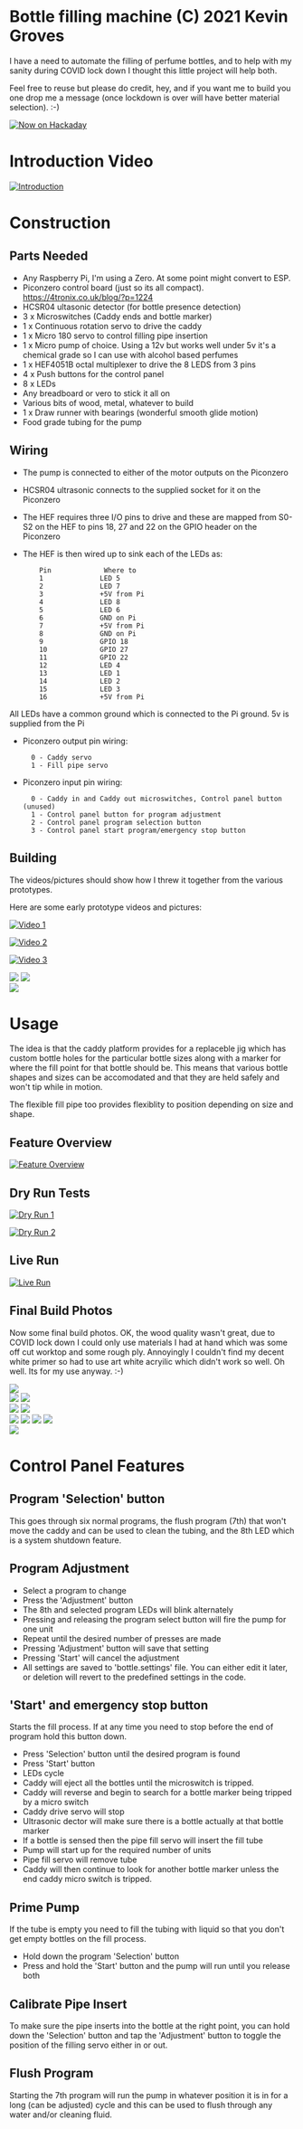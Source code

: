 Bottle filling machine (C) 2021 Kevin Groves
============================================

I have a need to automate the filling of perfume bottles, and to help with 
my sanity during COVID lock down I thought this little project will help both.

Feel free to reuse but please do credit, hey, and if you want me to build you one
drop me a message (once lockdown is over will have better material selection). :-)

[![Now on Hackaday](https://hackaday.io/project/179928-raspberry-pi-zero-bottle-filler)](https://hackaday.io/project/179928-raspberry-pi-zero-bottle-filler)

# Introduction Video

[![Introduction](https://img.youtube.com/vi/9glj0tt7VoQ/0.jpg)](https://www.youtube.com/watch?v=9glj0tt7VoQ)


# Construction

## Parts Needed

* Any Raspberry Pi, I'm using a Zero. At some point might convert to ESP.
* Piconzero control board (just so its all compact). https://4tronix.co.uk/blog/?p=1224
* HCSR04 ultasonic detector (for bottle presence detection) 
* 3 x Microswitches (Caddy ends and bottle marker)
* 1 x Continuous rotation servo to drive the caddy
* 1 x Micro 180 servo to control filling pipe insertion 
* 1 x Micro pump of choice. Using a 12v but works well under 5v it's a chemical grade 
so I can use with alcohol based perfumes
* 1 x HEF4051B octal multiplexer to drive the 8 LEDS from 3 pins
* 4 x Push buttons for the control panel
* 8 x LEDs 
* Any breadboard or vero to stick it all on
* Various bits of wood, metal, whatever to build
* 1 x Draw runner with bearings (wonderful smooth glide motion)
* Food grade tubing for the pump

## Wiring

* The pump is connected to either of the motor outputs on the Piconzero
* HCSR04 ultrasonic connects to the supplied socket for it on the Piconzero
* The HEF requires three I/O pins to drive and these are mapped from S0-S2
on the HEF to pins 18, 27 and 22 on the GPIO header on the Piconzero
* The HEF is then wired up to sink each of the LEDs as:

          Pin             Where to
          1              LED 5
          2              LED 7
          3              +5V from Pi
          4              LED 8
          5              LED 6
          6              GND on Pi
          7              +5V from Pi
          8              GND on Pi
          9              GPIO 18 
          10             GPIO 27
          11             GPIO 22
          12             LED 4
          13             LED 1
          14             LED 2
          15             LED 3
          16             +5V from Pi


All LEDs have a common ground which is connected to the Pi ground.
5v is supplied from the Pi

* Piconzero output pin wiring:

        0 - Caddy servo
        1 - Fill pipe servo

* Piconzero input pin wiring:

        0 - Caddy in and Caddy out microswitches, Control panel button (unused)
        1 - Control panel button for program adjustment
        2 - Control panel program selection button
        3 - Control panel start program/emergency stop button


## Building

The videos/pictures should show how I threw it together from the various prototypes.

Here are some early prototype videos and pictures: 

[![Video 1](https://img.youtube.com/vi/vrkxeWaGT0Y/0.jpg)](https://www.youtube.com/watch?v=vrkxeWaGT0Y)

[![Video 2](https://img.youtube.com/vi/BeN0tJPjiZY/0.jpg)](https://www.youtube.com/watch?v=BeN0tJPjiZY)

[![Video 3](https://img.youtube.com/vi/YHZAN4LFCxw/0.jpg)](https://www.youtube.com/watch?v=YHZAN4LFCxw)


![](media/20210214_165817.jpg)
![](media/20210214_165822.jpg)  
![](media/20210215_085208.jpg)  




# Usage

The idea is that the caddy platform provides for a replaceble jig which has custom bottle holes for
the particular bottle sizes along with a marker for where the fill point for that bottle should be.
This means that various bottle shapes and sizes can be accomodated and that they are held safely and
won't tip while in motion.

The flexible fill pipe too provides flexiblity to position depending on size and shape.


## Feature Overview

[![Feature Overview](https://img.youtube.com/vi/HLgK549O6gQ/0.jpg)](https://www.youtube.com/watch?v=HLgK549O6gQ)

## Dry Run Tests

[![Dry Run 1](https://img.youtube.com/vi/8gWB_FIZPl4/0.jpg)](https://www.youtube.com/watch?v=8gWB_FIZPl4)

[![Dry Run 2](https://img.youtube.com/vi/HOjA3XgUOuc/0.jpg)](https://www.youtube.com/watch?v=HOjA3XgUOuc)

## Live Run 

[![Live Run](https://img.youtube.com/vi/7t0mo8SHLEQ/0.jpg)](https://www.youtube.com/watch?v=7t0mo8SHLEQ)


## Final Build Photos

Now some final build photos. OK, the wood quality wasn't great, due to COVID lock down I could only use materials I had at hand which was some off cut worktop and some rough ply. Annoyingly I couldn't find my decent white primer so had to use art white acryilic which didn't work so well. Oh well. Its for my 
use anyway. :-)

![](media/20210217_112518.jpg)  
![](media/20210217_112634.jpg)
![](media/20210217_112545.jpg)  
![](media/20210217_112656.jpg)
![](media/20210217_112554.jpg)  
![](media/20210217_112706.jpg)
![](media/20210217_112507.jpg) 
![](media/20210217_112601.jpg)
![](media/20210217_112512.jpg)  
![](media/20210217_112618.jpg)


# Control Panel Features

## Program 'Selection' button
This goes through six normal programs, the flush program (7th) that won't move the caddy and 
can be used to clean the tubing, and the 8th LED which is a system shutdown feature.

## Program Adjustment

* Select a program to change
* Press the 'Adjustment' button
* The 8th and selected program LEDs will blink alternately
* Pressing and releasing the program select button will fire the pump for one unit
* Repeat until the desired number of presses are made
* Pressing 'Adjustment' button will save that setting
* Pressing 'Start' will cancel the adjustment
* All settings are saved to 'bottle.settings' file. You can either edit it later, or 
deletion will revert to the predefined settings in the code.


## 'Start' and emergency stop button
Starts the fill process. If at any time you need to stop before the end of program hold this button down.

* Press 'Selection' button until the desired program is found
* Press 'Start' button
* LEDs cycle
* Caddy will eject all the bottles until the microswitch is tripped.
* Caddy will reverse and begin to search for a bottle marker being tripped by a micro switch
* Caddy drive servo will stop
* Ultrasonic dector will make sure there is a bottle actually at that bottle marker
* If a bottle is sensed then the pipe fill servo will insert the fill tube
* Pump will start up for the required number of units
* Pipe fill servo will remove tube
* Caddy will then continue to look for another bottle marker unless the end caddy micro switch is
tripped.

## Prime Pump
If the tube is empty you need to fill the tubing with liquid so that you don't get empty bottles on the fill process. 

* Hold down the program 'Selection' button
* Press and hold the 'Start' button and the pump will run until you release both

## Calibrate Pipe Insert
To make sure the pipe inserts into the bottle at the right point, you can hold down the 'Selection' 
button and tap the 'Adjustment' button to toggle the position of the filling servo either in or out.
     
## Flush Program
Starting the 7th program will run the pump in whatever position it is in for a long (can be adjusted) 
cycle and this can be used to flush through any water and/or cleaning fluid.





